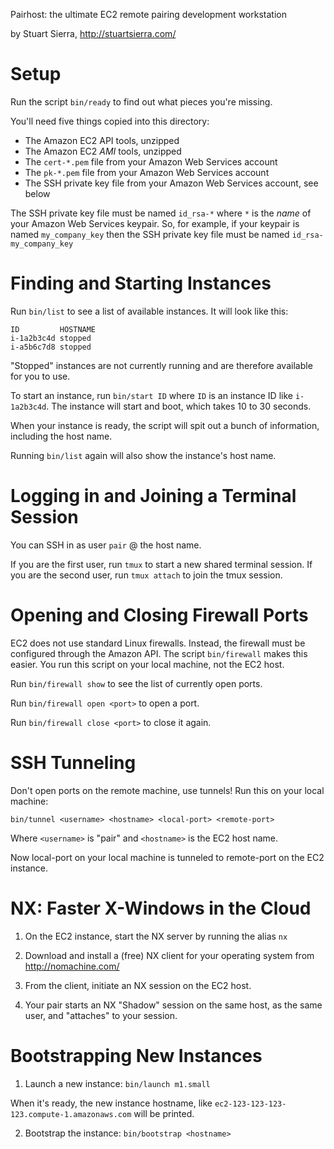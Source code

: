 Pairhost: the ultimate EC2 remote pairing development workstation

by Stuart Sierra, http://stuartsierra.com/


Setup
=====

Run the script `bin/ready` to find out what pieces you're missing.

You'll need five things copied into this directory:

* The Amazon EC2 API tools, unzipped
* The Amazon EC2 *AMI* tools, unzipped
* The `cert-*.pem` file from your Amazon Web Services account
* The `pk-*.pem` file from your Amazon Web Services account
* The SSH private key file from your Amazon Web Services account, see below

The SSH private key file must be named `id_rsa-*` where `*` is the *name* of your Amazon Web Services keypair.  So, for example, if your keypair is named `my_company_key` then the SSH private key file must be named `id_rsa-my_company_key`



Finding and Starting Instances
==============================

Run `bin/list` to see a list of available instances.  It will look like this:

    ID         HOSTNAME
    i-1a2b3c4d stopped
    i-a5b6c7d8 stopped

"Stopped" instances are not currently running and are therefore available for you to use.

To start an instance, run `bin/start ID` where `ID` is an instance ID like `i-1a2b3c4d`.  The instance will start and boot, which takes 10 to 30 seconds.

When your instance is ready, the script will spit out a bunch of information, including the host name.

Running `bin/list` again will also show the instance's host name.



Logging in and Joining a Terminal Session
=========================================

You can SSH in as user `pair` @ the host name.

If you are the first user, run `tmux` to start a new shared terminal session.
If you are the second user, run `tmux attach` to join the tmux session.



Opening and Closing Firewall Ports
========================================

EC2 does not use standard Linux firewalls.  Instead, the firewall must be configured through the Amazon API.  The script `bin/firewall` makes this easier.  You run this script on your local machine, not the EC2 host.

Run `bin/firewall show` to see the list of currently open ports.

Run `bin/firewall open <port>` to open a port.

Run `bin/firewall close <port>` to close it again.



SSH Tunneling
=============

Don't open ports on the remote machine, use tunnels!  Run this on your local machine:

    bin/tunnel <username> <hostname> <local-port> <remote-port>

Where `<username>` is "pair" and `<hostname>` is the EC2 host name.

Now local-port on your local machine is tunneled to remote-port on the EC2 instance.



NX: Faster X-Windows in the Cloud
=================================

1. On the EC2 instance, start the NX server by running the alias `nx`

2. Download and install a (free) NX client for your operating system from http://nomachine.com/

3. From the client, initiate an NX session on the EC2 host.

4. Your pair starts an NX "Shadow" session on the same host, as the same user, and "attaches" to your session.



Bootstrapping New Instances
===========================

1. Launch a new instance: `bin/launch m1.small`

When it's ready, the new instance hostname, like `ec2-123-123-123-123.compute-1.amazonaws.com` will be printed.

2. Bootstrap the instance: `bin/bootstrap <hostname>`

